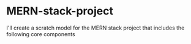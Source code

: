 # MERN-stack-project
I'll create a scratch model for the MERN stack project that includes the following core components
